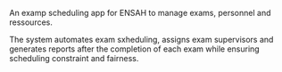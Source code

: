 An examp scheduling app for ENSAH to manage exams, personnel and ressources.

The system automates exam sxheduling, assigns exam supervisors and generates reports after the completion of each exam while ensuring scheduling constraint and fairness.
